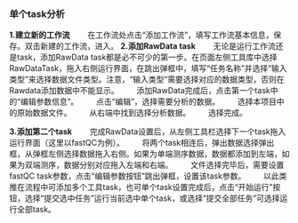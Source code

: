 ### **单个task分析**


**1.建立新的工作流**
　　在工作流处点击“添加工作流”，填写工作流基本信息，保存。双击新建的工作流，进入。
**2.添加RawData task**
　　无论是运行工作流还是task，添加RawData task都是必不可少的第一步。在页面左侧工具库中选择RawDataTask，拖入右侧运行界面，在跳出弹框中，填写“任务名称”并选择“输入类型”来选择数据文件类型。注意，“输入类型”需要选择对应的数据类型，否则在Rawdata添加数据中不能显示。
　　添加RawData完成后，点击第一个task中的“编辑参数信息”。
　　点击“编辑”，选择需要分析的数据。
　　选择本项目中的原始数据文件。
　　从右端中找到选择分析数据。
　　选择完成。


**3.添加第二个task**
　　完成RawData设置后，从左侧工具栏选择下一个task拖入运行界面（这里以fastQC为例）。
　　将两个task相连后，弹出数据选择弹出框，从弹框左侧选择数据拖入右侧。如果为单端测序数据，数据都添加到左端，如果为双端测序，数据分别对应拖入左端和右端。
　　文件选择完毕后，需要设置fastQC task参数，点击“编辑参数按钮”跳出弹框，设置该task参数。
　　以此类推在流程中可添加多个工具task，也可单个task设置完成后，点击“开始运行”按钮，选择“提交选中任务”运行当前选中单个task，或选择“提交全部任务”可选择运行全部task。

  <div style="text-align:center"><img data-src="单个task分析.gif" width="650px"></img>
</div>


